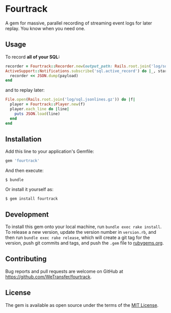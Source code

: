 # Fourtrack

A gem for massive, parallel recording of streaming event logs for later replay. You know when you need one.

## Usage

To record **all of your SQL:**

```ruby
recorder = Fourtrack::Recorder.new(output_path: Rails.root.join('log/sql.jsonlines.gz'), flush_after: 1024)
ActiveSupport::Notifications.subscribe('sql.active_record') do |_, started, finished, id, payload|
  recorder << JSON.dump(payload)
end
```

and to replay later:

```ruby
File.open(Rails.root.join('log/sql.jsonlines.gz')) do |f|
  player = Fourtrack::Player.new(f)
  player.each_line do |line|
    puts JSON.load(line)
  end
end
```

## Installation

Add this line to your application's Gemfile:

```ruby
gem 'fourtrack'
```

And then execute:

    $ bundle

Or install it yourself as:

    $ gem install fourtrack

## Development

To install this gem onto your local machine, run `bundle exec rake install`. To release a new version, update the version number in `version.rb`, and then run `bundle exec rake release`, which will create a git tag for the version, push git commits and tags, and push the `.gem` file to [rubygems.org](https://rubygems.org).

## Contributing

Bug reports and pull requests are welcome on GitHub at https://github.com/WeTransfer/fourtrack.

## License

The gem is available as open source under the terms of the [MIT License](http://opensource.org/licenses/MIT).

